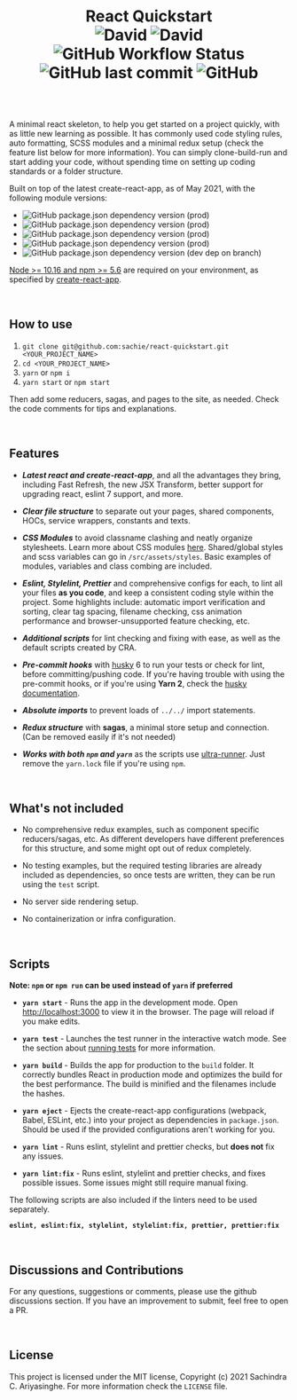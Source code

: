 <div align="center">
  <h1>
    React Quickstart
    <br />
    <img alt="David" src="https://img.shields.io/david/sachie/react-quickstart">
    <img alt="David" src="https://img.shields.io/david/dev/sachie/react-quickstart">
    <img alt="GitHub Workflow Status" src="https://img.shields.io/github/workflow/status/sachie/react-quickstart/React%20Quickstart%20CI">
    <img alt="GitHub last commit" src="https://img.shields.io/github/last-commit/sachie/react-quickstart">
    <img alt="GitHub" src="https://img.shields.io/github/license/sachie/react-quickstart">
    
  </h1>
</div>
<br /><br />

A minimal react skeleton, to help you get started on a project quickly, with as little new learning as possible.
It has commonly used code styling rules, auto formatting, SCSS modules and a minimal redux setup (check the feature list below for more information). You can simply clone-build-run and start adding your code, without spending time on setting up coding standards or a folder structure.

Built on top of the latest create-react-app, as of May 2021, with the following module versions:

- <img alt="GitHub package.json dependency version (prod)" src="https://img.shields.io/github/package-json/dependency-version/sachie/react-quickstart/react">
- <img alt="GitHub package.json dependency version (prod)" src="https://img.shields.io/github/package-json/dependency-version/sachie/react-quickstart/react-scripts?label=react-scripts%20%28CRA%29">
- <img alt="GitHub package.json dependency version (prod)" src="https://img.shields.io/github/package-json/dependency-version/sachie/react-quickstart/react-router-dom">
- <img alt="GitHub package.json dependency version (prod)" src="https://img.shields.io/github/package-json/dependency-version/sachie/react-quickstart/redux">
- <img alt="GitHub package.json dependency version (dev dep on branch)" src="https://img.shields.io/github/package-json/dependency-version/sachie/react-quickstart/dev/eslint">

[Node >= 10.16 and npm >= 5.6](https://nodejs.org/en/) are required on your environment, as specified by [create-react-app](https://reactjs.org/docs/create-a-new-react-app.html#create-react-app).

&nbsp;

## How to use

1. `git clone git@github.com:sachie/react-quickstart.git <YOUR_PROJECT_NAME>`
2. `cd <YOUR_PROJECT_NAME>`
3. `yarn` or `npm i`
4. `yarn start` or `npm start`

Then add some reducers, sagas, and pages to the site, as needed.
Check the code comments for tips and explanations.

&nbsp;

## Features

- **_Latest react and create-react-app_**, and all the advantages they bring, including Fast Refresh, the new JSX Transform, better support for upgrading react, eslint 7 support, and more.

- **_Clear file structure_** to separate out your pages, shared components, HOCs, service wrappers, constants and texts.

- **_CSS Modules_** to avoid classname clashing and neatly organize stylesheets. Learn more about CSS modules [here](https://create-react-app.dev/docs/adding-a-css-modules-stylesheet/). Shared/global styles and scss variables can go in `/src/assets/styles`. Basic examples of modules, variables and class combing are included.

- **_Eslint, Stylelint, Prettier_** and comprehensive configs for each, to lint all your files **as you code**, and keep a consistent coding style within the project. Some highlights include: automatic import verification and sorting, clear tag spacing, filename checking, css animation performance and browser-unsupported feature checking, etc.

- **_Additional scripts_** for lint checking and fixing with ease, as well as the default scripts created by CRA.

- **_Pre-commit hooks_** with [husky](https://github.com/typicode/husky) 6 to run your tests or check for lint, before committing/pushing code. If you're having trouble with using the pre-commit hooks, or if you're using **Yarn 2**, check the [husky documentation](https://typicode.github.io/husky/#/?id=automatic-recommended).

- **_Absolute imports_** to prevent loads of `../../` import statements.

- **_Redux structure_** with **sagas**, a minimal store setup and connection. (Can be removed easily if it's not needed)

- **_Works with both `npm` and `yarn`_** as the scripts use [ultra-runner](https://github.com/folke/ultra-runner). Just remove the `yarn.lock` file if you're using `npm`.

&nbsp;

## What's not included

- No comprehensive redux examples, such as component specific reducers/sagas, etc. As different developers have different preferences for this structure, and some might opt out of redux completely.

- No testing examples, but the required testing libraries are already included as dependencies, so once tests are written, they can be run using the `test` script.

- No server side rendering setup.

- No containerization or infra configuration.

&nbsp;

## Scripts

**Note: `npm` or `npm run` can be used instead of `yarn` if preferred**
&nbsp;

- **`yarn start`** - Runs the app in the development mode. Open [http://localhost:3000](http://localhost:3000) to view it in the browser. The page will reload if you make edits.

- **`yarn test`** - Launches the test runner in the interactive watch mode. See the section about [running tests](https://facebook.github.io/create-react-app/docs/running-tests) for more information.

- **`yarn build`** - Builds the app for production to the `build` folder. It correctly bundles React in production mode and optimizes the build for the best performance. The build is minified and the filenames include the hashes.

- **`yarn eject`** - Ejects the create-react-app configurations (webpack, Babel, ESLint, etc.) into your project as dependencies in `package.json`. Should be used if the provided configurations aren't working for you.

- **`yarn lint`** - Runs eslint, stylelint and prettier checks, but **does not** fix any issues.

- **`yarn lint:fix`** - Runs eslint, stylelint and prettier checks, and fixes possible issues. Some issues might still require manual fixing.

The following scripts are also included if the linters need to be used separately.

**`eslint, eslint:fix, stylelint, stylelint:fix, prettier, prettier:fix`**

&nbsp;

## Discussions and Contributions

For any questions, suggestions or comments, please use the github discussions section.
If you have an improvement to submit, feel free to open a PR.

&nbsp;

## License

This project is licensed under the MIT license, Copyright (c) 2021 Sachindra C. Ariyasinghe. For more information check the `LICENSE` file.
